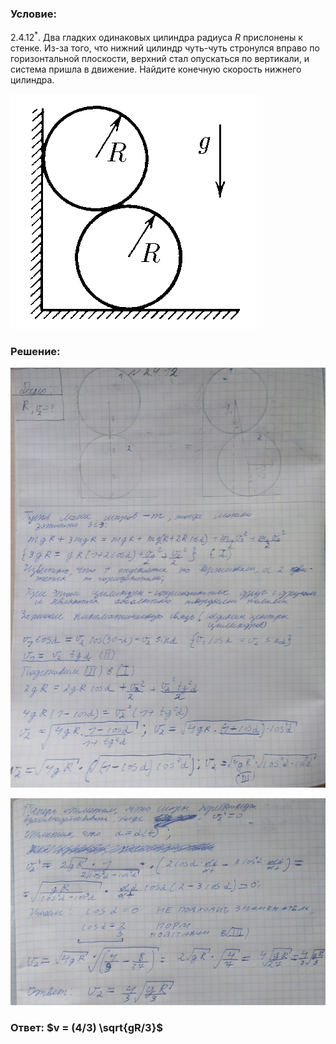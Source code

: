 ###  Условие:

$2.4.12^*.$ Два гладких одинаковых цилиндра радиуса $R$ прислонены к стенке. Из-за того, что нижний цилиндр чуть-чуть стронулся вправо по горизонтальной плоскости, верхний стал опускаться по вертикали, и система пришла в движение. Найдите конечную скорость нижнего цилиндра.

![К задаче $2.4.12$|391x429, 30%](../../img/2.4.12/statement.png)

###  Решение:

![|1200x1600, 67%](../../img/2.4.12/01.jpg)

![|1200x788, 67%](../../img/2.4.12/02.jpg)

###  Ответ: $v = (4/3) \sqrt{gR/3}$